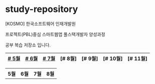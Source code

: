 # study-repository

[KOSMO] 한국소프트웨어 인재개발원

프로젝트(PBL)중심 스마트웹앱 풀스택개발자 양성과정

공부 복습 저장소 입니다.

 [# 5월](https://github.com/SungWoo0315/study-repository/tree/main/5) | [# 6월](https://github.com/SungWoo0315/study-repository/tree/main/6) | [# 7월](https://github.com/SungWoo0315/study-repository/tree/main/7) | [# 8월] | [# 9월] | [# 10월] | [# 11월]
|:----:|:----:|:----:|:----:|:----:|:----:|:----:|


<table>
    <th>5월</th><th>6월</th><th>7월</th><th>8월</th>
</table>